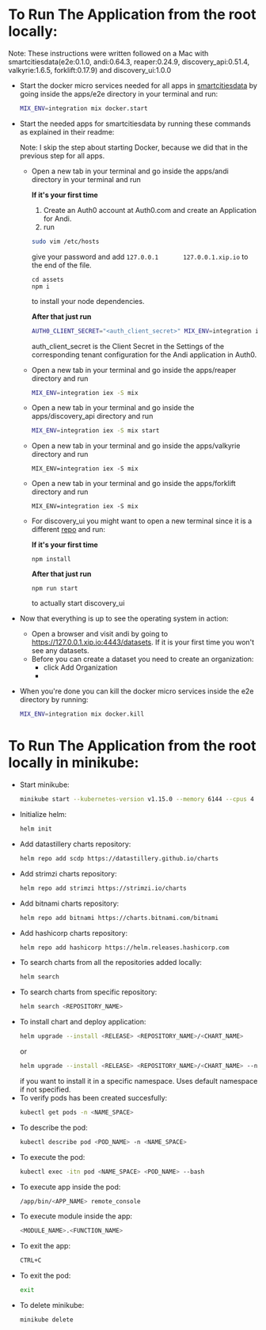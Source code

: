 # To Run The Application from the root locally:
  Note: These instructions were written followed on a Mac with smartcitiesdata(e2e:0.1.0, andi:0.64.3, reaper:0.24.9, discovery_api:0.51.4, valkyrie:1.6.5, forklift:0.17.9) and discovery_ui:1.0.0
  * Start the docker micro services needed for all apps in [smartcitiesdata](https://github.com/Datastillery/smartcitiesdata) by going inside the apps/e2e directory in your terminal and run:
    ```bash
    MIX_ENV=integration mix docker.start
    ```
  * Start the needed apps for smartcitiesdata by running these commands as explained in their readme:
    
    Note: I skip the step about starting Docker, because we did that in the previous step for all apps.
    * Open a new tab in your terminal and go inside the apps/andi directory in your terminal and run

      **If it's your first time**
        1. Create an Auth0 account at Auth0.com and create an Application for Andi.
        2. run
        ```bash
        sudo vim /etc/hosts
        ```
        give your password
        and add `127.0.0.1       127.0.0.1.xip.io` to the end of the file.
        ```
        cd assets
        npm i
        ```
        to install your node dependencies.

      **After that just run**
        ```bash
        AUTH0_CLIENT_SECRET="<auth_client_secret>" MIX_ENV=integration iex -S mix start
        ```
        auth_client_secret is the Client Secret in the Settings of the corresponding tenant configuration for the Andi application in Auth0.
    * Open a new tab in your terminal and go inside the apps/reaper directory and run
      ```bash
      MIX_ENV=integration iex -S mix
      ```
    * Open a new tab in your terminal and go inside the apps/discovery_api directory and run
      ```bash
      MIX_ENV=integration iex -S mix start
      ```
    * Open a new tab in your terminal and go inside the apps/valkyrie directory and run
      ```
      MIX_ENV=integration iex -S mix
      ```
    * Open a new tab in your terminal and go inside the apps/forklift directory and run
      ```
      MIX_ENV=integration iex -S mix
      ```
    * For discovery_ui you might want to open a new terminal since it is a different [repo](https://github.com/SmartColumbusOS/discovery_ui) and run:

      **If it's your first time**
      ```
      npm install
      ```
      **After that just run**
      ```
      npm run start
      ```
      to actually start discovery_ui
  * Now that everything is up to see the operating system in action:
    
    * Open a browser and visit andi by going to https://127.0.0.1.xip.io:4443/datasets. If it is your first time you won't see any datasets.
    * Before you can create a dataset you need to create an organization:
      * click Add Organization
      * 
  * When you're done you can kill the docker micro services inside the e2e directory by running:
    ```bash
    MIX_ENV=integration mix docker.kill
    ```

# To Run The Application from the root locally in minikube:
  * Start minikube:
    ```bash
    minikube start --kubernetes-version v1.15.0 --memory 6144 --cpus 4
    ```
  * Initialize helm:
    ```bash
    helm init
    ```
  * Add datastillery charts repository:
    ```bash
    helm repo add scdp https://datastillery.github.io/charts
    ```
  * Add strimzi charts repository:
    ```bash
    helm repo add strimzi https://strimzi.io/charts
    ```
  * Add bitnami charts repository:
    ```bash
    helm repo add bitnami https://charts.bitnami.com/bitnami
    ```
  * Add hashicorp charts repository:
    ```bash
    helm repo add hashicorp https://helm.releases.hashicorp.com
    ```
  * To search charts from all the repositories added locally:
    ```bash
    helm search
    ```
  * To search charts from specific repository:
    ```bash
    helm search <REPOSITORY_NAME>
    ```
  * To install chart and deploy application:
    ```bash
    helm upgrade --install <RELEASE> <REPOSITORY_NAME>/<CHART_NAME>
    ```
    or
    ```bash
    helm upgrade --install <RELEASE> <REPOSITORY_NAME>/<CHART_NAME> --namespace=<NAMESPACE>
    ```
    if you want to install it in a specific namespace. Uses default namespace if not specified.
  * To verify pods has been created succesfully:
    ```bash
    kubectl get pods -n <NAME_SPACE>
    ```
  * To describe the pod:
    ```bash
    kubectl describe pod <POD_NAME> -n <NAME_SPACE>
    ```
  * To execute the pod:
    ```bash
    kubectl exec -itn pod <NAME_SPACE> <POD_NAME> --bash
    ```
  * To execute app inside the pod:
    ```bash
    /app/bin/<APP_NAME> remote_console
    ```
  * To execute module inside the app:
    ```bash
    <MODULE_NAME>.<FUNCTION_NAME>
    ```
  * To exit the app:
    ```bash
    CTRL+C
    ```
  * To exit the pod:
    ```bash
    exit
    ```
  * To delete minikube:
    ```bash
    minikube delete
    ```
